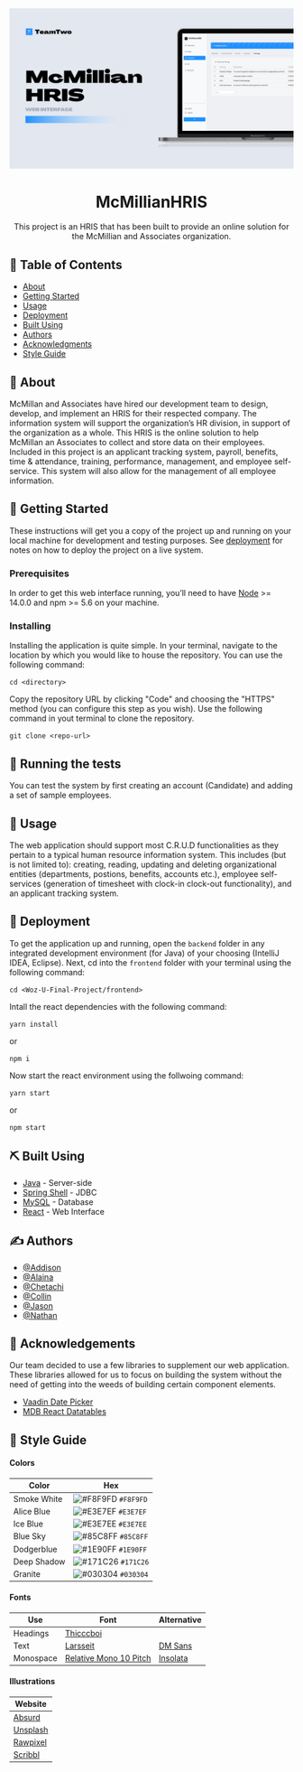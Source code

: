 <img src="https://raw.githubusercontent.com/DinhJDev/Woz-U-Final-Project/web-interface/assets/McMillian%20HRIS%20Web%20Header.png">

<h1 align="center">McMillianHRIS</h1>

<p align="center"> This project is an HRIS that has been built to provide an online solution for the McMillian and Associates organization. 
<br> 
</p>

## 📝 Table of Contents

- [About](#about)
- [Getting Started](#getting_started)
- [Usage](#usage)
- [Deployment](#deployment)
- [Built Using](#built_using)
- [Authors](#authors)
- [Acknowledgments](#acknowledgement)
- [Style Guide](#style_guide)

## 🧐 About <a name = "about"></a>

McMillan and Associates have hired our development team to design, develop, and implement an HRIS for their respected company. The information system will support the organization’s HR division, in support of the organization as a whole. This HRIS is the online solution to help McMillan an Associates to collect and store data on their employees. Included in this project is an applicant tracking system, payroll, benefits, time & attendance, training, performance, management, and employee self-service. This system will also allow for the management of all employee information.

## 🏁 Getting Started <a name = "getting_started"></a>

These instructions will get you a copy of the project up and running on your local machine for development and testing purposes. See [deployment](#deployment) for notes on how to deploy the project on a live system.

### Prerequisites

In order to get this web interface running, you’ll need to have [Node](https://nodejs.org/en/) >= 14.0.0 and npm >= 5.6 on your machine.

### Installing

Installing the application is quite simple. In your terminal, navigate to the location by which you would like to house the repository. You can use the following command:

```
cd <directory>
```

Copy the repository URL by clicking "Code" and choosing the "HTTPS" method (you can configure this step as you wish). Use the following command in yout terminal to clone the repository.

```
git clone <repo-url>
```

## 🔧 Running the tests <a name = "tests"></a>

You can test the system by first creating an account (Candidate) and adding a set of sample employees.

## 🎈 Usage <a name="usage"></a>

The web application should support most C.R.U.D functionalities as they pertain to a typical human resource information system. This includes (but is not limited to): creating, reading, updating and deleting organizational entities (departments, postions, benefits, accounts etc.), employee self-services (generation of timesheet with clock-in clock-out functionality), and an applicant tracking system.

## 🚀 Deployment <a id = "deployment"></a>

To get the application up and running, open the `backend` folder in any integrated development environment (for Java) of your choosing (IntelliJ IDEA, Eclipse). Next, cd into the `frontend` folder with your terminal using the following command:

```
cd <Woz-U-Final-Project/frontend>
```

Intall the react dependencies with the following command:

```
yarn install
```

or

```
npm i
```

Now start the react environment using the follwoing command:

```
yarn start
```

or

```
npm start
```

## ⛏️ Built Using <a id = "built_using"></a>

- [Java](https://www.java.com/en/) - Server-side
- [Spring Shell](https://vuejs.org/) - JDBC
- [MySQL](https://www.mysql.com) - Database
- [React](https://reactjs.org) - Web Interface

## ✍️ Authors <a id = "authors"></a>

- [@Addison](https://github.com/Addisonhal)
- [@Alaina](https://github.com/alainaFletcher)
- [@Chetachi](https://github.com/chetachiezikeuzor)
- [@Collin](https://github.com/CVL101516)
- [@Jason](https://github.com/DinhJDev)
- [@Nathan](https://github.com/KienDu)

## 🎉 Acknowledgements <a name = "acknowledgement"></a>

Our team decided to use a few libraries to supplement our web application. These libraries allowed for us to focus on building the system without the need of getting into the weeds of building certain component elements.

- [Vaadin Date Picker](https://vaadin.com/components/vaadin-date-picker)
- [MDB React Datatables](https://mdbootstrap.com/docs/react/tables/datatables/)

## 🎨 Style Guide <a name = "style_guide"></a>

#### Colors

| Color       | Hex                                                                |
| ----------- | ------------------------------------------------------------------ |
| Smoke White | ![#F8F9FD](https://via.placeholder.com/10/F8F9FD?text=+) `#F8F9FD` |
| Alice Blue  | ![#E3E7EF](https://via.placeholder.com/10/E3E7EF?text=+) `#E3E7EF` |
| Ice Blue    | ![#E3E7EE](https://via.placeholder.com/10/E3E7EE?text=+) `#E3E7EE` |
| Blue Sky    | ![#85C8FF](https://via.placeholder.com/10/85C8FF?text=+) `#85C8FF` |
| Dodgerblue  | ![#1E90FF](https://via.placeholder.com/10/1E90FF?text=+) `#1E90FF` |
| Deep Shadow | ![#171C26](https://via.placeholder.com/10/171C26?text=+) `#171C26` |
| Granite     | ![#030304](https://via.placeholder.com/10/030304?text=+) `#030304` |

#### Fonts

| Use       | Font                                                                           | Alternative                                                                  |
| --------- | ------------------------------------------------------------------------------ | ---------------------------------------------------------------------------- |
| Headings  | [Thicccboi](https://github.com/wonderunit/font-thicccboi)                      |                                                                              |
| Text      | [Larsseit](https://www.fonts.com/font/type-dynamic/larsseit)                   | [DM Sans](https://fonts.google.com/specimen/DM+Sans)                         |
| Monospace | [Relative Mono 10 Pitch](https://www.colophon-foundry.org/typefaces/relative/) | [Insolata](https://fonts.google.com/specimen/Inconsolata?category=Monospace) |

#### Illustrations

| Website                              |
| ------------------------------------ |
| [Absurd](https://absurd.design)      |
| [Unsplash](https://unsplash.com)     |
| [Rawpixel](https://www.rawpixel.com) |
| [Scribbl](https://weareskribbl.com)  |
